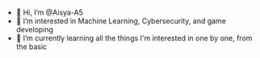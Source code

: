 - 👋 Hi, I’m @Aisya-A5
- 👀 I’m interested in Machine Learning, Cybersecurity, and game developing
- 🌱 I’m currently learning all the things I'm interested in one by one, from the basic

<!---
Aisya-A5/Aisya-A5 is a ✨ special ✨ repository because its `README.md` (this file) appears on your GitHub profile.
You can click the Preview link to take a look at your changes.
--->
